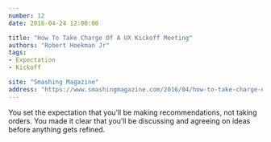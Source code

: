 ```yaml
---
number: 12
date: 2016-04-24 12:00:00

title: "How To Take Charge Of A UX Kickoff Meeting"
authors: "Robert Hoekman Jr"
tags:
- Expectation
- Kickoff

site: "Smashing Magazine"
address: "https://www.smashingmagazine.com/2016/04/how-to-take-charge-of-a-ux-kickoff-meeting/"
---
```


You set the expectation that you’ll be making recommendations, not taking orders. You made it clear that you’ll be discussing and agreeing on ideas before anything gets refined.
